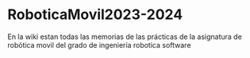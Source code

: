 # RoboticaMovil2023-2024
En la wiki estan todas las memorias de las prácticas de la asignatura de robótica movil del grado de ingeniería robotica software
